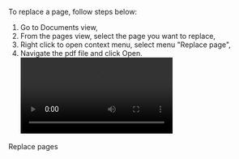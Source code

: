 To replace a page, follow steps below:

1. Go to Documents view, 
2. From the pages view, select the page you want to replace,
3. Right click to open context menu, select menu "Replace page",
4. Navigate the pdf file and click Open.
![type:video](assets/media/replace_page.mp4)
<figcaption>Replace pages</figcaption>